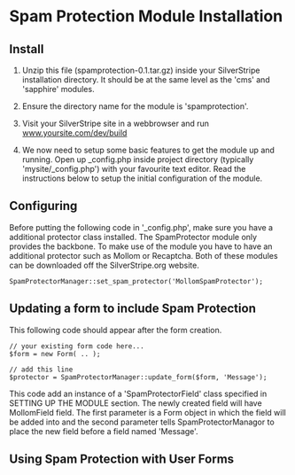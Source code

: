 # Spam Protection Module Installation

## Install

1. Unzip this file (spamprotection-0.1.tar.gz) inside your SilverStripe installation directory.
It should be at the same level as the 'cms' and 'sapphire' modules.

2. Ensure the directory name for the module is 'spamprotection'. 

3. Visit your SilverStripe site in a webbrowser and run www.yoursite.com/dev/build

5. We now need to setup some basic features to get the module up and running. Open up _config.php
inside project directory (typically 'mysite/_config.php') with your favourite text editor.
Read the instructions below to setup the initial configuration of the module.


## Configuring

Before putting the following code in '_config.php', make sure you have a additional protector class installed. 
The SpamProtector module only provides the backbone. To make use of the module you have to have an additional protector
such as Mollom or Recaptcha. Both of these modules can be downloaded off the SilverStripe.org website. 

	SpamProtectorManager::set_spam_protector('MollomSpamProtector');


## Updating a form to include Spam Protection

This following code should appear after the form creation. 

	// your existing form code here...
	$form = new Form( .. );
	
	// add this line
	$protector = SpamProtectorManager::update_form($form, 'Message');

This code add an instance of a 'SpamProtectorField' class specified in SETTING UP THE MODULE section. The newly created field will have 
MollomField field. The first parameter is a Form object in which the field will be added into and the second parameter tells 
SpamProtectorManagor to place the new field before a field named 'Message'. 


## Using Spam Protection with User Forms
